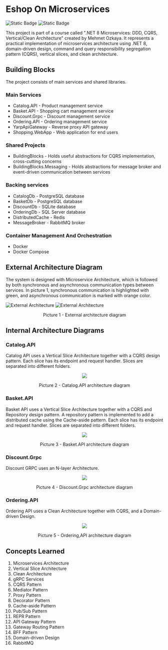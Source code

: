 # Eshop On Microservices 
![Static Badge](https://img.shields.io/badge/Learning_Project-21a600)
![Static Badge](https://img.shields.io/badge/Udemy-A435F0?style=flat&logo=udemy&logoColor=white)

This project is part of a course called ".NET 8 Microservices: DDD, CQRS, Vertical/Clean Architecture" created by Mehmet Ozkaya. It represents a practical implementation of microservices architecture using .NET 8, domain-driven design, command and query responsibility segregation pattern (CQRS), vertical slices, and clean architecture.

## Building Blocks
The project consists of main services and shared libraries.

### Main Services
- Catalog.API - Product management service
- Basket.API - Shopping cart management service
- Discount.Grpc - Discount management service
- Ordering.API - Ordering management service
- YarpApiGateway - Reverse proxy API gateway
- Shopping.WebApp - Web application for end users

### Shared Projects
- BuildingBlocks - Holds useful abstractions for CQRS implementation, cross-cutting concerns
- BuildingBlocks.Messaging - Holds abstractions for message broker and event-driven communication between services

### Backing services
- CatalogDb - PostgreSQL database
- BasketDb - PostgreSQL database
- DiscountDb - SQLite database
- OrderingDb - SQL Server database
- DistributedCache - Redis
- MessageBroker - RabbitMQ broker

### Container Management And Orchestration
- Docker
- Docker Compose

## External Architecture Diagram
The system is designed with Microservice Architecture, which is followed by both synchronous and asynchronous communication types between services. In picture 1, synchronous communication is highlighted with green, and asynchronous communication is marked with orange color.

![External Architecture](/EShop/docs/images/external-architecture-diagram-dark.png#gh-dark-mode-only)
![External Architecture](/EShop/docs/images/external-architecture-diagram-light.png#gh-light-mode-only)
<p align="center">Picture 1 - External architecture diagram</p>

## Internal Architecture Diagrams
### Catalog.API
Catalog API uses a Vertical Slice Architecture together with a CQRS design pattern. Each slice has its endpoint and request handler. Slices are separated into different folders.
<p align="center">
  <picture>
    <source media="(prefers-color-scheme: dark)" srcset="/EShop/docs/images/internal-architecture-catalog-api-dark.png#gh-dark-mode-only">
    <img src="/EShop/docs/images/internal-architecture-catalog-api-light.png#gh-light-mode-only">
  </picture>
</p>
<p align="center">Picture 2 - Catalog.API architecture diagram</p>

### Basket.API
Basket API uses a Vertical Slice Architecture together with a CQRS and Repository design pattern. A repository pattern is implemented to add a distributed cache using the Cache-aside pattern. Each slice has its endpoint and request handler. Slices are separated into different folders.
<p align="center">
  <picture>
    <source media="(prefers-color-scheme: dark)" srcset="/EShop/docs/images/internal-architecture-basket-api-dark.png#gh-dark-mode-only">
    <img src="/EShop/docs/images/internal-architecture-basket-api-light.png#gh-light-mode-only">
  </picture>
</p>
<p align="center">Picture 3 - Basket.API architecture diagram</p>

### Discount.Grpc
Discount GRPC uses an N-layer Architecture.
<p align="center">
  <picture>
    <source media="(prefers-color-scheme: dark)" srcset="/EShop/docs/images/internal-architecture-discount-grpc-dark.png#gh-dark-mode-only">
    <img src="/EShop/docs/images/internal-architecture-discount-grpc-light.png#gh-light-mode-only">
  </picture>
</p>
<p align="center">Picture 4 - Discount.Grpc architecture diagram</p>

### Ordering.API
Ordering API uses a Clean Architecture together with CQRS, and a Domain-driven Design.
<p align="center">
  <picture>
    <source media="(prefers-color-scheme: dark)" srcset="/EShop/docs/images/internal-architecture-ordering-api-dark.png#gh-dark-mode-only">
    <img src="/EShop/docs/images/internal-architecture-ordering-api-light.png#gh-light-mode-only">
  </picture>
</p>
<p align="center">Picture 5 - Ordering,API architecture diagram</p>

## Concepts Learned
1. Microservices Architecture
2. Vertical Slice Architecture
3. Clean Architecture
4. gRPC Services
5. CQRS Pattern
6. Mediator Pattern
7. Proxy Pattern
8. Decorator Pattern
9. Cache-aside Pattern
10. Pub/Sub Pattern
11. REPR Pattern
12. API Gateway Pattern
13. Gateway Routing Pattern
14. BFF Pattern
15. Domain-driven Design
16. RabbitMQ
